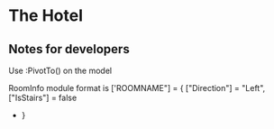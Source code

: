 # The Hotel

## Notes for developers

 Use :PivotTo() on the model
 
 
 RoomInfo module format is ['ROOMNAME"] = {
   ["Direction"] = "Left",
   ["IsStairs"] = false
* }
